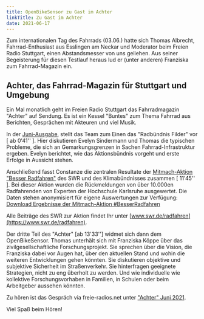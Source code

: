 ```yaml
---
title: OpenBikeSensor zu Gast im Achter
linkTitle: Zu Gast im Achter
date: 2021-06-17
---
```


Zum internationalen Tag des Fahrrads (03.06.) hatte sich Thomas Albrecht, Fahrrad-Enthusiast aus Esslingen am Neckar und Moderator beim Freien Radio Stuttgart, einen Abstandsmesser von uns geliehen. Aus seiner Begeisterung für diesen Testlauf heraus lud er (unter anderen) Franziska zum Fahrrad-Magazin ein.

## Achter, das Fahrrad-Magazin für Stuttgart und Umgebung

Ein Mal monatlich geht im Freien Radio Stuttgart das Fahrradmagazin "Achter" auf Sendung. Es ist ein Kessel "Buntes" zum Thema Fahrrad aus Berichten, Gesprächen mit Akteuren und viel Musik. 

In der [Juni-Ausgabe]( https://www.freie-radios.net/109695), stellt das Team zum Einen das "Radbündnis Filder" vor [ ab 0'41'' ]. Hier diskutieren Evelyn Sindermann und Thomas die typischen Probleme, die sich an Gemarkungsgrenzen in Sachen Fahrrad-Infrastruktur ergeben. Evelyn berichtet, wie das Aktionsbündnis vorgeht und erste Erfolge in Aussicht stehen.

Anschließend fasst Constanze die zentralen Resultate der [Mitmach-Aktion "Besser Radfahren"](https://www.swr.de/radfahren/ergebnisse-mitmachaktion-grafiken-besser-radfahren-100.html) des SWR und des Klimabündnisses zusammen [ 11'45'' ]. Bei dieser Aktion wurden die Rückmeldungen von über 10.000en Radfahrenden von Experten der Hochschule Karlsruhe ausgewertet. Die Daten stehen anonymisiert für eigene Auswertungen zur Verfügung: [Download Ergebnisse der Mitmach-Aktion #BesserRadfahren](https://www.swr.de/radfahren/besserradfahren-alle-meldungen-datenexport-100.xlsx)

Alle Beiträge des SWR zur Aktion findet Ihr unter [www.swr.de/radfahren](https://www.swr.de/radfahren).

Der dritte Teil des "Achter" [ab 13'33''] widmet sich dann dem OpenBikeSensor. Thomas unterhält sich mit Franziska Köppe über das zivilgesellschaftliche Forschungsprojekt. Sie sprechen über die Vision, die Franziska dabei vor Augen hat, über den aktuellen Stand und wohin die weiteren Entwicklungen gehen könnten. Sie diskutieren objektive und subjektive Sicherheit im Straßenverkehr. Sie hinterfragen geeignete Strategien, nicht zu eng überholt zu werden. Und wie individuelle wie kollektive Forschungsvorhaben in Familien, in Schulen oder beim Arbeitgeber aussehen könnten. 

Zu hören ist das Gespräch via freie-radios.net unter ["Achter" Juni 2021](https://www.freie-radios.net/109695).

Viel Spaß beim Hören!
